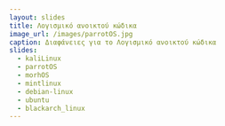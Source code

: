 ```yaml
---
layout: slides
title: Λογισμικό ανοικτού κώδικα
image_url: /images/parrotOS.jpg
caption: Διαφάνειες για το Λογισμικό ανοικτού κώδικα
slides:
  - kaliLinux
  - parrotOS
  - morhOS
  - mintlinux
  - debian-linux
  - ubuntu
  - blackarch_linux
---
```

